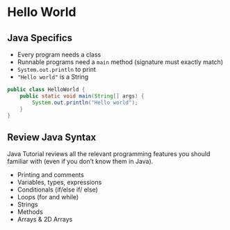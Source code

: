 # Hello World

## Java Specifics
- Every program needs a class
- Runnable programs need a `main` method (signature must exactly match)
- `System.out.println` to print
- `"Hello world"` is a String

```java
public class HelloWorld {
    public static void main(String[] args) {
        System.out.println("Hello world");
    }
}
```

## Review Java Syntax

Java Tutorial reviews all the relevant programming features you should familiar with (even if you don’t know them in Java).
- Printing and comments
- Variables, types, expressions
- Conditionals (if/else if/ else)
- Loops (for and while)
- Strings
- Methods
- Arrays & 2D Arrays
